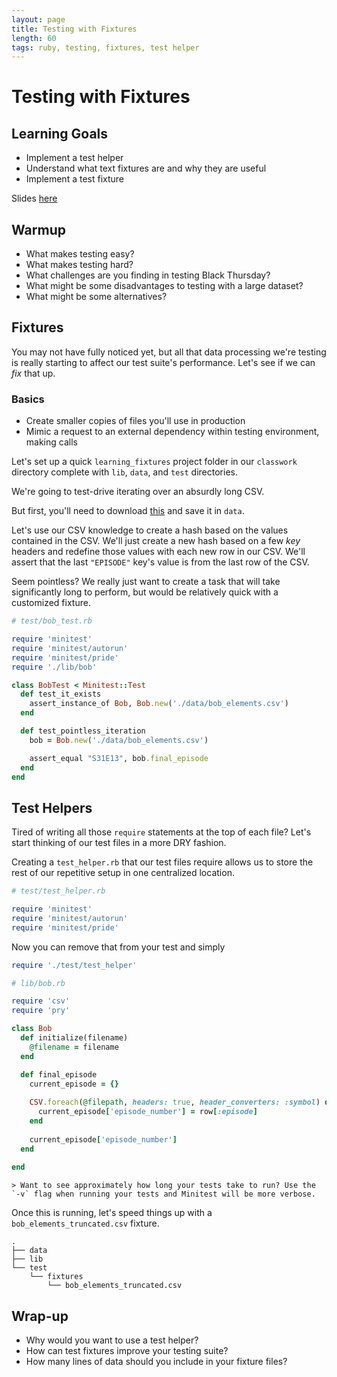 ```yaml
---
layout: page
title: Testing with Fixtures
length: 60
tags: ruby, testing, fixtures, test helper
---
```


# Testing with Fixtures

## Learning Goals

* Implement a test helper
* Understand what text fixtures are and why they are useful
* Implement a test fixture

Slides [here](../slides/fixtures)

## Warmup

* What makes testing easy?
* What makes testing hard?
* What challenges are you finding in testing Black Thursday?
* What might be some disadvantages to testing with a large dataset?
* What might be some alternatives?

## Fixtures

You may not have fully noticed yet, but all that data processing we're testing is really starting to affect our test suite's performance. Let's see if we can _fix_ that up.

### Basics

* Create smaller copies of files you'll use in production
* Mimic a request to an external dependency within testing environment, making calls

Let's set up a quick `learning_fixtures` project folder in our `classwork` directory complete with `lib`, `data`, and `test` directories.

We're going to test-drive iterating over an absurdly long CSV.

But first, you'll need to download [this](https://gist.github.com/laurenfazah/3390b8417274f11dee87eef02ea3c4db) and save it in `data`.

Let's use our CSV knowledge to create a hash based on the values contained in the CSV. We'll just create a new hash based on a few _key_ headers and redefine those values with each new row in our CSV. We'll assert that the last `"EPISODE"` key's value is from the last row of the CSV.

Seem pointless? We really just want to create a task that will take significantly long to perform, but would be relatively quick with a customized fixture.

```ruby
# test/bob_test.rb

require 'minitest'
require 'minitest/autorun'
require 'minitest/pride'
require './lib/bob'

class BobTest < Minitest::Test
  def test_it_exists
    assert_instance_of Bob, Bob.new('./data/bob_elements.csv')
  end

  def test_pointless_iteration
    bob = Bob.new('./data/bob_elements.csv')

    assert_equal "S31E13", bob.final_episode
  end
end
```

## Test Helpers

Tired of writing all those `require` statements at the top of each file? Let's start thinking of our test files in a more DRY fashion.

Creating a `test_helper.rb` that our test files require allows us to store the rest of our repetitive setup in one centralized location.

```ruby
# test/test_helper.rb

require 'minitest'
require 'minitest/autorun'
require 'minitest/pride'
```

Now you can remove that from your test and simply
```ruby
require './test/test_helper'
```

```ruby
# lib/bob.rb

require 'csv'
require 'pry'

class Bob
  def initialize(filename)
    @filename = filename
  end

  def final_episode
    current_episode = {}
    
    CSV.foreach(@filepath, headers: true, header_converters: :symbol) do |row|
      current_episode['episode_number'] = row[:episode]
    end
    
    current_episode['episode_number']
  end
  
end
```

```
> Want to see approximately how long your tests take to run? Use the `-v` flag when running your tests and Minitest will be more verbose.
```

Once this is running, let's speed things up with a `bob_elements_truncated.csv` fixture.

```
.
├── data
├── lib
└── test
    └── fixtures
        └── bob_elements_truncated.csv
```

## Wrap-up

* Why would you want to use a test helper?
* How can test fixtures improve your testing suite?
* How many lines of data should you include in your fixture files?

